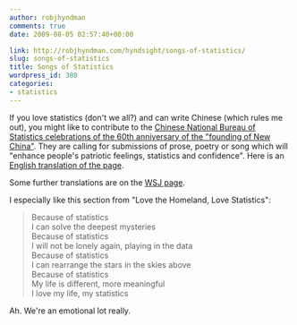 ```yaml
---
author: robjhyndman
comments: true
date: 2009-08-05 02:57:40+00:00

link: http://robjhyndman.com/hyndsight/songs-of-statistics/
slug: songs-of-statistics
title: Songs of Statistics
wordpress_id: 380
categories:
- statistics
---
```


If you love statistics (don't we all?) and can write Chinese (which rules me out), you might like to contribute to the [Chinese National Bureau of Statistics celebrations of the 60th anniversary of the "founding of New China"](http://www.stats.gov.cn/stwy/wmyqzg/). They are calling for submissions of prose, poetry or song which will "enhance people's patriotic feelings, statistics and confidence". Here is an [English translation of the page](http://translate.google.com/translate?hl=en&sl=zh-CN&tl=en&u=http%3A%2F%2Fwww.stats.gov.cn%2Fstwy%2Fwmyqzg%2F).

Some further translations are on the [WSJ page](http://blogs.wsj.com/chinajournal/2009/07/31/songs-of-statistics-odes-to-the-motherland-from-an-unlikely-source/).

I especially like this section from "Love the Homeland, Love Statistics":


>Because of statistics<br>
I can solve the deepest mysteries<br>
Because of statistics<br>
I will not be lonely again, playing in the data<br>
Because of statistics<br>
I can rearrange the stars in the skies above<br>
Because of statistics<br>
My life is different, more meaningful<br>
I love my life, my statistics


Ah. We're an emotional lot really.
